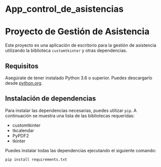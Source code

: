 # App_control_de_asistencias

# Proyecto de Gestión de Asistencia

Este proyecto es una aplicación de escritorio para la gestión de asistencia utilizando la biblioteca `customtkinter` y otras dependencias.

## Requisitos

Asegúrate de tener instalado Python 3.6 o superior. Puedes descargarlo desde [python.org](https://www.python.org/downloads/).

## Instalación de dependencias

Para instalar las dependencias necesarias, puedes utilizar `pip`. A continuación se muestra una lista de las bibliotecas requeridas:

- customtkinter
- tkcalendar
- PyPDF2
- tkinter

Puedes instalar todas las dependencias ejecutando el siguiente comando:

```sh
pip install requirements.txt
